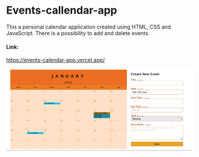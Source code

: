 # Events-callendar-app
This a personal calendar application created using HTML, CSS and JavaScript.
There is a possibility to add and delete events.

#### Link:
https://events-calendar-app.vercel.app/

![](https://github.com/ziviledauderiene/Events-callendar-app/blob/main/screenshot.png)
